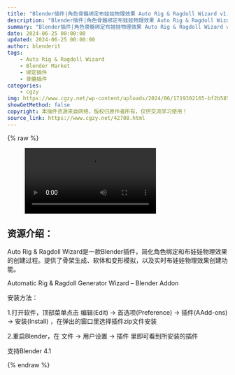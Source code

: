 ```yaml
---
title: "Blender插件|角色骨骼绑定布娃娃物理效果 Auto Rig & Ragdoll Wizard v1.0.0"
description: "Blender插件|角色骨骼绑定布娃娃物理效果 Auto Rig & Ragdoll Wizard v1.0.0"
summary: "Blender插件|角色骨骼绑定布娃娃物理效果 Auto Rig & Ragdoll Wizard v1.0.0"
date: 2024-06-25 00:00:00
updated: 2024-06-25 00:00:00
author: blenderit
tags: 
    - Auto Rig & Ragdoll Wizard
    - Blender Market
    - 绑定插件
    - 骨骼插件
categories:
    - cgzy
img: https://www.cgzy.net/wp-content/uploads/2024/06/1719302165-bf2b585aaeb7a04.webp
showGetMethod: false
copyright: 本插件资源来自网络，版权归原作者所有，仅供交流学习使用！
source_link: https://www.cgzy.net/42708.html
---
```


{% raw %}
<figure class="wp-block-video aligncenter"><video controls src="http://cloud.video.taobao.com/play/u/null/p/1/e/6/t/1/469517686212.mp4"></video></figure><div class="wp-block-pandastudio-title"><div class="title_style_01"><h2 id="h2-0">资源介绍：</h2></div></div><p class="is-style-text-indent-2em">Auto Rig &amp; Ragdoll Wizard是一款Blender插件，简化角色绑定和布娃娃物理效果的创建过程。提供了骨架生成、软体和变形模拟，以及实时布娃娃物理效果创建功能。</p><p>Automatic Rig &amp; Ragdoll Generator Wizard – Blender Addon</p><div class="wp-block-pandastudio-title"><div class="title_style_01"><p>安装方法：</p></div></div><p>1.打开软件，顶部菜单点击 编辑(Edit) → 首选项(Preference) → 插件(AAdd-ons) → 安装(Install) ，在弹出的窗口里选择插件zip文件安装</p><p>2.重启Blender，在 文件 → 用户设置 → 插件 里即可看到所安装的插件</p><div class="wp-block-pandastudio-tips"><div class="tip success "><p>支持Blender 4.1</p>
</div></div>
<div style="display: none">cgzy</div>
{% endraw %}